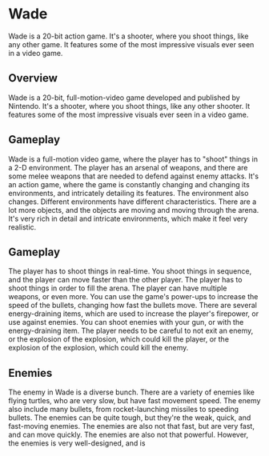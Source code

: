 # Wade

Wade is a 20-bit action game. It's a shooter, where you shoot things, like any other game. It features some of the most impressive visuals ever seen in a video game.

## Overview

Wade is a 20-bit, full-motion-video game developed and published by Nintendo. It's a shooter, where you shoot things, like any other shooter. It features some of the most impressive visuals ever seen in a video game.

## Gameplay

Wade is a full-motion video game, where the player has to "shoot" things in a 2-D environment. The player has an arsenal of weapons, and there are some melee weapons that are needed to defend against enemy attacks. It's an action game, where the game is constantly changing and changing its environments, and intricately detailing its features. The environment also changes. Different environments have different characteristics. There are a lot more objects, and the objects are moving and moving through the arena. It's very rich in detail and intricate environments, which make it feel very realistic.

## Gameplay

The player has to shoot things in real-time. You shoot things in sequence, and the player can move faster than the other player. The player has to shoot things in order to fill the arena. The player can have multiple weapons, or even more. You can use the game's power-ups to increase the speed of the bullets, changing how fast the bullets move. There are several energy-draining items, which are used to increase the player's firepower, or use against enemies. You can shoot enemies with your gun, or with the energy-draining item. The player needs to be careful to not exit an enemy, or the explosion of the explosion, which could kill the player, or the explosion of the explosion, which could kill the enemy.

## Enemies

The enemy in Wade is a diverse bunch. There are a variety of enemies like flying turtles, who are very slow, but have fast movement speed. The enemy also include many bullets, from rocket-launching missiles to speeding bullets. The enemies can be quite tough, but they're the weak, quick, and fast-moving enemies. The enemies are also not that fast, but are very fast, and can move quickly. The enemies are also not that powerful. However, the enemies is very well-designed, and is